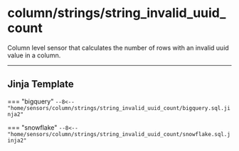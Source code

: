 # column/strings/string_invalid_uuid_count
Column level sensor that calculates the number of rows with an invalid uuid value in a column.
___
## Jinja Template

=== "bigquery"
    ```
    --8<-- "home/sensors/column/strings/string_invalid_uuid_count/bigquery.sql.jinja2"
    ```

=== "snowflake"
    ```
    --8<-- "home/sensors/column/strings/string_invalid_uuid_count/snowflake.sql.jinja2"
    ```
